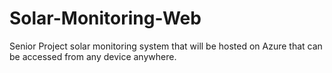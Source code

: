 # Solar-Monitoring-Web
Senior Project solar monitoring system that will be hosted on Azure that can be accessed from any device anywhere. 
